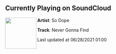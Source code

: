 ## Currently Playing on SoundCloud

[<img align="left" width="100" src="https://i1.sndcdn.com/artworks-Fb9jRfvAZw27lPUU-hdyz3A-t500x500.jpg">](https://soundcloud.com/itssodope/never-gonna-find)

**Artist**: So Dope 

**Track**: Never Gonna Find

Last updated at 06/28/2021 01:00
